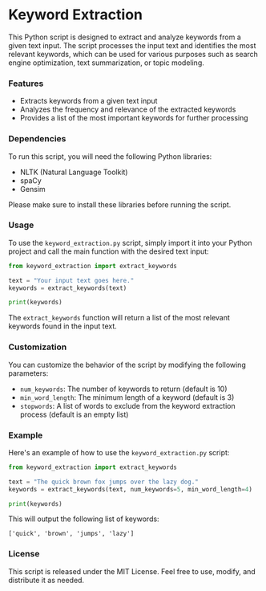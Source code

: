 # Keyword Extraction

This Python script is designed to extract and analyze keywords from a given text input. The script processes the input text and identifies the most relevant keywords, which can be used for various purposes such as search engine optimization, text summarization, or topic modeling.

### Features

- Extracts keywords from a given text input
- Analyzes the frequency and relevance of the extracted keywords
- Provides a list of the most important keywords for further processing

### Dependencies

To run this script, you will need the following Python libraries:

- NLTK (Natural Language Toolkit)
- spaCy
- Gensim

Please make sure to install these libraries before running the script.

### Usage

To use the `keyword_extraction.py` script, simply import it into your Python project and call the main function with the desired text input:

```python
from keyword_extraction import extract_keywords

text = "Your input text goes here."
keywords = extract_keywords(text)

print(keywords)
```

The `extract_keywords` function will return a list of the most relevant keywords found in the input text.

### Customization

You can customize the behavior of the script by modifying the following parameters:

- `num_keywords`: The number of keywords to return (default is 10)
- `min_word_length`: The minimum length of a keyword (default is 3)
- `stopwords`: A list of words to exclude from the keyword extraction process (default is an empty list)

### Example

Here's an example of how to use the `keyword_extraction.py` script:

```python
from keyword_extraction import extract_keywords

text = "The quick brown fox jumps over the lazy dog."
keywords = extract_keywords(text, num_keywords=5, min_word_length=4)

print(keywords)
```

This will output the following list of keywords:

```
['quick', 'brown', 'jumps', 'lazy']
```

### License

This script is released under the MIT License. Feel free to use, modify, and distribute it as needed.